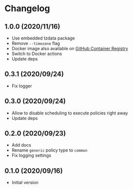 # Changelog

## 1.0.0 (2020/11/16)

* Use embedded tzdata package
* Remove `--timezone` flag
* Docker image also available on [GitHub Container Registry](https://github.com/users/crazy-max/packages/container/package/artifactory-cleanup)
* Switch to Docker actions
* Update deps

## 0.3.1 (2020/09/24)

* Fix logger

## 0.3.0 (2020/09/24)

* Allow to disable scheduling to execute policies right away
* Update deps

## 0.2.0 (2020/09/23)

* Add docs
* Rename `generic` policy type to `common`
* Fix logging settings

## 0.1.0 (2020/09/16)

* Initial version
